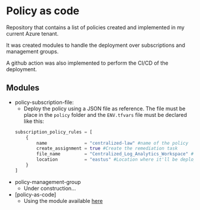 # Policy as code

Repository that contains a list of policies created and implemented in my current Azure tenant.

It was created modules to handle the deployment over subscriptions and management groups.

A github action was also implemented to perform the CI/CD of the deployment.

## Modules

- policy-subscription-file:
  - Deploy the policy using a JSON file as reference. The file must be place in the `policy` folder and the `ENV.tfvars` file must be declared like this:
  ```terraform
  subscription_policy_rules = [
      {
          name              = "centralized-law" #name of the policy
          create_assignment = true #Create the remediation task
          file_name         = "Centralized_Log_Analytics_Workspace" #name of the file without .json
          location          = "eastus" #Location where it'll be deployed
      }
  ]
  ```
- policy-management-group
  - Under construction...
- [policy-as-code]
  - Using the module available [here](https://registry.terraform.io/modules/gettek/policy-as-code/azurerm/latest)
